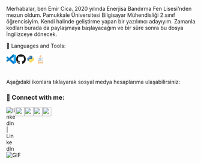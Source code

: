 Merhabalar, ben Emir Cica. 2020 yılında Enerjisa Bandırma Fen Lisesi'nden mezun oldum. Pamukkale Üniversitesi Bilgisayar Mühendisliği 2.sınıf öğrencisiyim.
Kendi halinde geliştirme yapan bir yazılımcı adayıyım. Zamanla kodları burada da paylaşmaya başlayacağım ve bir süre sonra bu dosya İngilizceye dönecek. 

🔧 Languages and Tools:

[<img align="left" alt="Visual Studio Code" width="26px" src="https://raw.githubusercontent.com/github/explore/80688e429a7d4ef2fca1e82350fe8e3517d3494d/topics/visual-studio-code/visual-studio-code.png" />][vsCode]
[<img align="left" alt="GitHub" width="26px" src="https://raw.githubusercontent.com/github/explore/78df643247d429f6cc873026c0622819ad797942/topics/github/github.png" />][github]
[<img align="left" alt="Python" width="26px" src="https://raw.githubusercontent.com/github/explore/cebd63002168a05a6a642f309227eefeccd92950/topics/python/python.png" />][Python]
[<img align="left" alt="Java" width="26px" src="https://raw.githubusercontent.com/github/explore/cebd63002168a05a6a642f309227eefeccd92950/topics/java/java.png" />][Java]




<br />

[vsCode]: https://code.visualstudio.com/
[github]: https://github.com/DrXendria
[python]: https://www.python.org
[Java]: https://www.java.com/




<br />
<br />



Aşağıdaki ikonlara tıklayarak sosyal medya hesaplarıma ulaşabilirsiniz:

### 📩 Connect with me:

[<img align="left" alt="linkedin | LinkedIn" width="24px" src="https://raw.githubusercontent.com/peterthehan/peterthehan/master/assets/linkedin.svg" />][linkedin]
[<img align="left" height="24" width="24" src="https://cdn.jsdelivr.net/npm/simple-icons@v4/icons/instagram.svg" />][instagram]
[<img align="left" height="24" width="24" src="https://cdn.jsdelivr.net/npm/simple-icons@v4/icons/gmail.svg" />][gmail]
[<img align="left" height="24" width="24" src="https://cdn.jsdelivr.net/npm/simple-icons@v4/icons/twitter.svg" />][twitter]
[<img align="left" height="24" width="24" src="https://cdn.jsdelivr.net/npm/simple-icons@v4/icons/spotify.svg" />][spotify]




<br />


[instagram]: https://www.instagram.com/emircica/
[linkedin]: https://www.linkedin.com/in/emircica-2848a0218/
[gmail]: mailto:emircica.ec@gmail.com
[twitter]: https://twitter.com/emircica
[spotify]: https://open.spotify.com/user/shadowemir121
<br />



<img align="left" alt="GIF" src="https://github.com/abhisheknaiidu/abhisheknaiidu/blob/master/code.gif?raw=true" width="500" height="320" />























